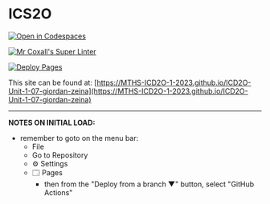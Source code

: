 # ICS2O

[![Open in Codespaces](https://classroom.github.com/assets/launch-codespace-7f7980b617ed060a017424585567c406b6ee15c891e84e1186181d67ecf80aa0.svg)](https://classroom.github.com/open-in-codespaces?assignment_repo_id=14082592)

[![Mr Coxall's Super Linter](https://github.com/MTHS-ICD2O-1-2023/ICD2O-Unit-1-07-giordan-zeina/workflows/Mr%20Coxall's%20Super%20Linter/badge.svg)](https://github.com/MTHS-ICD2O-1-2023/ICD2O-Unit-1-07-giordan-zeina/actions)

[![Deploy Pages](https://github.com/MTHS-ICD2O-1-2023/ICD2O-Unit-1-07-giordan-zeina/workflows/Deploy%20Pages/badge.svg)](https://github.com/MTHS-ICD2O-1-2023/ICD2O-Unit-1-07-giordan-zeina/actions)

This site can be found at: [https://MTHS-ICD2O-1-2023.github.io/ICD2O-Unit-1-07-giordan-zeina](https://MTHS-ICD2O-1-2023.github.io/ICD2O-Unit-1-07-giordan-zeina)

---

**NOTES ON INITIAL LOAD:**
- remember to goto on the menu bar:
  - File
  - Go to Repository
  - ⚙ Settings
  - 🗔 Pages
    - then from the "Deploy from a branch ▼" button, select "GitHub Actions"

